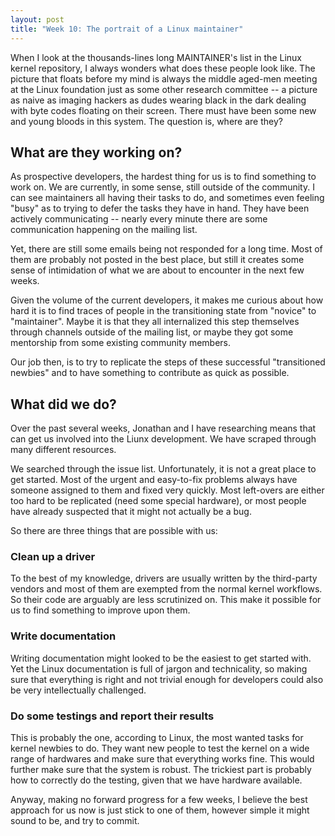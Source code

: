 ```yaml
---
layout: post
title: "Week 10: The portrait of a Linux maintainer"
---
```


When I look at the thousands-lines long MAINTAINER's list in the Linux kernel
repository, I always wonders what does these people look like. The picture that
floats before my mind is always the middle aged-men meeting at the Linux
foundation just as some other research committee -- a picture as naive as
imaging hackers as dudes wearing black in the dark dealing with byte codes
floating on their screen. There must have been some new and young bloods in this
system. The question is, where are they?

<!--more-->

## What are they working on?

As prospective developers, the hardest thing for us is to find something to work
on. We are currently, in some sense, still outside of the community. I can see
maintainers all having their tasks to do, and sometimes even feeling "busy" as
to trying to defer the tasks they have in hand. They have been actively
communicating -- nearly every minute there are some communication happening on
the mailing list. 

Yet, there are still some emails being not responded for a long time. Most of
them are probably not posted in the best place, but still it creates some sense
of intimidation of what we are about to encounter in the next few weeks. 

Given the volume of the current developers, it makes me curious about how hard
it is to find traces of people in the transitioning state from "novice" to
"maintainer". Maybe it is that they all internalized this step themselves
through channels outside of the mailing list, or maybe they got some mentorship
from some existing community members. 

Our job then, is to try to replicate the steps of these successful "transitioned
newbies" and to have something to contribute as quick as possible. 


## What did we do?

Over the past several weeks, Jonathan and I have researching means that can get
us involved into the Liunx development. We have scraped through many different
resources. 

We searched through the issue list. Unfortunately, it is not a great place to
get started. Most of the urgent and easy-to-fix problems always have someone
assigned to them and fixed very quickly. Most left-overs are either too hard to
be replicated (need some special hardware), or most people have already
suspected that it might not actually be a bug. 

So there are three things that are possible with us: 

### Clean up a driver

To the best of my knowledge, drivers are usually written by the third-party
vendors and most of them are exempted from the normal kernel workflows. So their
code are arguably are less scrutinized on. This make it possible for us to find
something to improve upon them. 


### Write documentation

Writing documentation might looked to be the easiest to get started with. Yet
the Linux documentation is full of jargon and technicality, so making sure that
everything is right and not trivial enough for developers could also be very
intellectually challenged. 

### Do some testings and report their results

This is probably the one, according to Linux, the most wanted tasks for kernel
newbies to do. They want new people to test the kernel on a wide range of
hardwares and make sure that everything works fine. This would further make sure
that the system is robust. The trickiest part is probably how to correctly do
the testing, given that we have hardware available. 

Anyway, making no forward progress for a few weeks, I believe the best approach
for us now is just stick to one of them, however simple it might sound to be,
and try to commit. 
